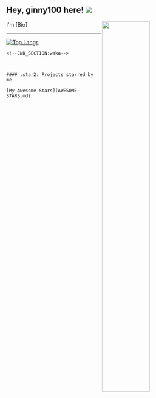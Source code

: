 <!--

Hello, my name is Ginny, ahihi.

-->

## Hey, ginny100 here! [![ ](https://cfrating.ihcr.top/?user=ouuan&style=flat-square)](https://codeforces.com/profile/ouuan)

[<img align="right" width="50%" src="https://github-readme-stats.vercel.app/api?username=ginny100&theme=dark&show_icons=true">](https://metrics.lecoq.io/ouuan?template=classic)

I'm [Bio]

---
[![Top Langs](https://github-readme-stats.vercel.app/api/top-langs/?username=ginny100&layout=compact)](https://github.com/ginny100/github-readme-stats)

```
<!--END_SECTION:waka-->

---

#### :star2: Projects starred by me

[My Awesome Stars](AWESOME-STARS.md)